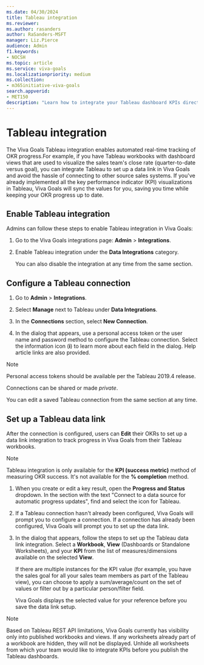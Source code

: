 ```yaml
---
ms.date: 04/30/2024
title: Tableau integration
ms.reviewer: 
ms.author: rasanders
author: RaSanders-MSFT
manager: Liz.Pierce
audience: Admin
f1.keywords:
- NOCSH
ms.topic: article
ms.service: viva-goals
ms.localizationpriority: medium
ms.collection:  
- m365initiative-viva-goals
search.appverid:
- MET150
description: "Learn how to integrate your Tableau dashboard KPIs directly with Viva Goals to automate OKR success measurement."
---
```


# Tableau integration

The Viva Goals Tableau integration enables automated real-time tracking of OKR progress.For example, if you have Tableau workbooks with dashboard views that are used to visualize the sales team's close rate (quarter-to-date versus goal), you can integrate Tableau to set up a data link in Viva Goals and avoid the hassle of connecting to other source sales systems. If you've already implemented all the key performance indicator (KPI) visualizations in Tableau, Viva Goals will sync the values for you, saving you time while keeping your OKR progress up to date.

## Enable Tableau integration

Admins can follow these steps to enable Tableau integration in Viva Goals:

1. Go to the Viva Goals integrations page: **Admin** > **Integrations**.

1. Enable Tableau integration under the **Data Integrations** category.

   You can also disable the integration at any time from the same section.

## Configure a Tableau connection

1. Go to **Admin** > **Integrations**.

1. Select **Manage** next to Tableau under **Data Integrations**.

1. In the **Connections** section, select **New Connection**.

1. In the dialog that appears, use a personal access token or the user name and password method to configure the Tableau connection. Select the  information icon (**i**) to learn more about each field in the dialog. Help article links are also provided.

> [!NOTE]
> Personal access tokens should be available per the Tableau 2019.4 release.

Connections can be shared or made *private*.  

You can edit a saved Tableau connection from the same section at any time.

## Set up a Tableau data link

After the connection is configured, users can **Edit** their OKRs to set up a data link integration to track progress in Viva Goals from their Tableau workbooks.

> [!NOTE]
> Tableau integration is only available for the **KPI (success metric)** method of measuring OKR success. It's not available for the **% completion** method.

1. When you create or edit a key result, open the **Progress and Status** dropdown. In the section with the text "Connect to a data source for automatic progress updates", find and select the icon for Tableau.

1. If a Tableau connection hasn't already been configured, Viva Goals will prompt you to configure a connection. If a connection has already been configured, Viva Goals will prompt you to set up the data link.

1. In the dialog that appears, follow the steps to set up the Tableau data link integration. Select a **Workbook**, **View** (Dashboards or Standalone Worksheets), and your **KPI** from the list of measures/dimensions available on the selected **View**.  

   If there are multiple instances for the KPI value (for example, you have the sales goal for all your sales team members as part of the Tableau view), you can choose to apply a sum/average/count on the set of values or filter out by a particular person/filter field.  

   Viva Goals displays the selected value for your reference before you save the data link setup.

> [!NOTE]
> Based on Tableau REST API limitations, Viva Goals currently has visibility only into published workbooks and views. If any worksheets already part of a workbook are hidden, they will not be displayed. Unhide all worksheets from which your team would like to integrate KPIs before you publish the Tableau dashboards.
